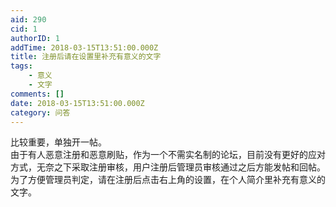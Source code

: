 ```yaml
---
aid: 290
cid: 1
authorID: 1
addTime: 2018-03-15T13:51:00.000Z
title: 注册后请在设置里补充有意义的文字
tags:
    - 意义
    - 文字
comments: []
date: 2018-03-15T13:51:00.000Z
category: 问答
---
```


比较重要，单独开一帖。  
由于有人恶意注册和恶意刷贴，作为一个不需实名制的论坛，目前没有更好的应对方式，无奈之下采取注册审核，用户注册后管理员审核通过之后方能发帖和回帖。为了方便管理员判定，请在注册后点击右上角的设置，在个人简介里补充有意义的文字。
